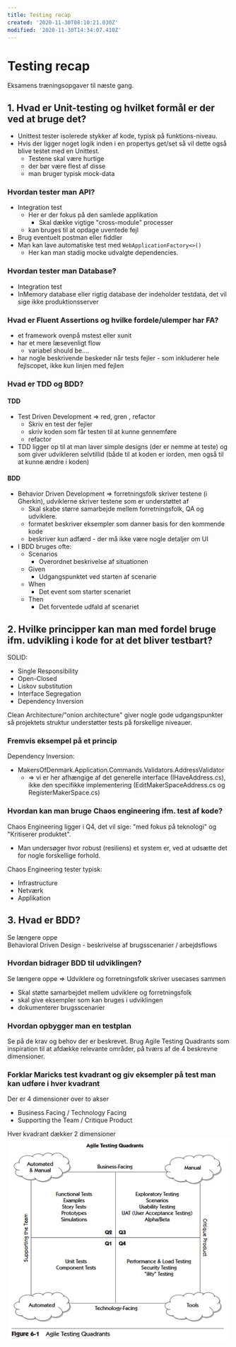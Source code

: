 ```yaml
---
title: Testing recap
created: '2020-11-30T08:10:21.030Z'
modified: '2020-11-30T14:34:07.410Z'
---
```


# Testing recap
Eksamens træningsopgaver til næste gang.

## 1. Hvad er Unit-testing og hvilket formål er der ved at bruge det?
- Unittest tester isolerede stykker af kode, typisk på funktions-niveau. 
- Hvis der ligger noget logik inden i en propertys get/set så vil dette også blive testet med en Unittest.
  - Testene skal være hurtige
  - der bør være flest af disse
  - man bruger typisk mock-data

### Hvordan tester man API?
- Integration test
  - Her er der fokus på den samlede applikation
    - Skal dække vigtige "cross-module" processer
  - kan bruges til at opdage uventede fejl
- Brug eventuelt postman eller fiddler
- Man kan lave automatiske test med `WebApplicationFactory<>()`
  - Her kan man stadig mocke udvalgte dependencies.

### Hvordan tester man Database?
- Integration test
- InMemory database eller rigtig database der indeholder testdata, det vil sige ikke produktionsserver

### Hvad er Fluent Assertions og hvilke fordele/ulemper har FA?
- et framework ovenpå mstest eller xunit
- har et mere læsevenligt flow
  - variabel should be....
- har nogle beskrivende beskeder når tests fejler - som inkluderer hele fejlscopet, ikke kun linjen med fejlen

### Hvad er TDD og BDD?
#### TDD
- Test Driven Development => red, gren , refactor
  - Skriv en test der fejler
  - skriv koden som får testen til at kunne gennemføre
  - refactor
- TDD ligger op til at man laver simple designs (der er nemme at teste) og som giver udvikleren selvtillid (både til at koden er iorden, men også til at kunne ændre i koden)

#### BDD
- Behavior Driven Development => forretningsfolk skriver testene (i Gherkin), udviklerne skriver testene som er understøttet af 
  - Skal skabe større samarbejde mellem forretningsfolk, QA og udviklere.
  - formatet beskriver eksempler som danner basis for den kommende kode
  - beskriver kun adfærd - der må ikke være nogle detaljer om UI
- I BDD bruges ofte:
  - Scenarios
    - Overordnet beskrivelse af situationen
  - Given
    - Udgangspunktet ved starten af scenarie
  - When
    - Det event som starter scenariet
  - Then
    - Det forventede udfald af scenariet

## 2. Hvilke principper kan man med fordel bruge ifm. udvikling i kode for at det bliver testbart?
SOLID:
- Single Responsibility
- Open-Closed
- Liskov substitution
- Interface Segregation
- Dependency Inversion

Clean Architecture/"onion architecture" giver nogle gode udgangspunkter så projektets struktur understøtter tests på forskellige niveauer.

### Fremvis eksempel på et princip
Dependency Inversion:
- MakersOfDenmark.Application.Commands.Validators.AddressValidator  
    - => vi er her afhængige af det generelle interface (IHaveAddress.cs), ikke den specifikke implementering (EditMakerSpaceAddress.cs og RegisterMakerSpace.cs)

### Hvordan kan man bruge Chaos engineering ifm. test af kode?
Chaos Engineering ligger i Q4, det vil sige:  "med fokus på teknologi" og "Kritiserer produktet".
- Man undersøger hvor robust (resiliens) et system er, ved at udsætte det for nogle forskellige forhold.

Chaos Engineering tester typisk:
- Infrastructure
- Netværk
- Applikation


## 3. Hvad er BDD?
Se længere oppe  
Behavioral Driven Design - beskrivelse af brugsscenarier / arbejdsflows

### Hvordan bidrager BDD til udviklingen?
Se længere oppe => Udviklere og forretningsfolk skriver usecases sammen
- Skal støtte samarbejdet mellem udviklere og forretningsfolk
- skal give eksempler som kan bruges i udviklingen
- dokumenterer brugsscenarier

### Hvordan opbygger man en testplan
Se på de krav og behov der er beskrevet. Brug Agile Testing Quadrants som inspiration til at afdække relevante områder, på tværs af de 4 beskrevne dimensioner.

### Forklar Maricks test kvadrant og giv eksempler på test man kan udføre i hver kvadrant
Der er 4 dimensioner over to akser
 - Business Facing / Technology Facing
 - Supporting the Team / Critique Product

Hver kvadrant dækker 2 dimensioner
![Agile Testing Quadrant](./testing/atq.PNG)

